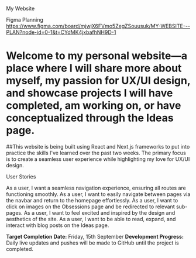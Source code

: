 My Website 

Figma Planning 
https://www.figma.com/board/mjwjX6FVmo5ZegZSouusuk/MY-WEBSITE---PLAN?node-id=0-1&t=CYdMK4jxbafhNH9D-1


# Welcome to my personal website—a place where I will share more about myself, my passion for UX/UI design, and showcase projects I will have completed, am working on, or have conceptualized through the Ideas page.

##This website is being built using React and Next.js frameworks to put into practice the skills I've learned over the past two weeks. The primary focus is to create a seamless user experience while highlighting my love for UX/UI design. 

User Stories 

As a user, I want a seamless navigation experience, ensuring all routes are functioning smoothly.
As a user, I want to easily navigate between pages via the navbar and return to the homepage effortlessly.
As a user, I want to click on images on the Obsessions page and be redirected to relevant sub-pages.
As a user, I want to feel excited and inspired by the design and aesthetics of the site.
As a user, I want to be able to read, expand, and interact with blog posts on the Ideas page.

**Target Completion Date:** Friday, 15th September 
**Development Progress:** Daily live updates and pushes will be made to GitHub until the project is completed.

